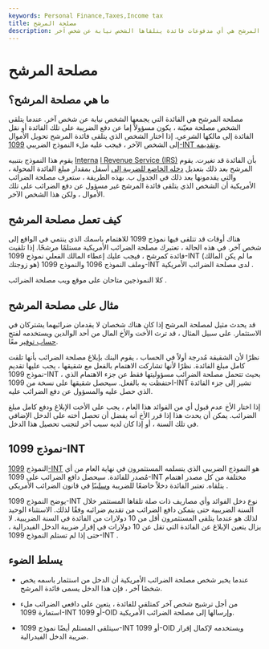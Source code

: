 ```yaml
---
keywords: Personal Finance,Taxes,Income tax
title: مصلحة المرشح
description: فائدة المرشح هي أي مدفوعات فائدة يتلقاها الشخص نيابة عن شخص آخر.
---
```


# مصلحة المرشح
## ما هي مصلحة المرشح؟

مصلحة المرشح هي الفائدة التي يجمعها الشخص نيابة عن شخص آخر. عندما يتلقى الشخص مصلحة معيّنة ، يكون مسؤولاً إما عن دفع الضريبة على تلك الفائدة أو نقل الفائدة إلى مالكها الشرعي. إذا اختار الشخص الذي يتلقى فائدة المرشح تحويل الأموال إلى الشخص الآخر ، فيجب عليه ملء النموذج الضريبي [1099-INT وتقديمه](/form-1099-int).

يقوم هذا النموذج بتنبيه [Interna](/irs) [l Revenue Service (IRS)](/irs) بأن الفائدة قد تغيرت. يقوم المرشح بعد ذلك بتعديل [دخله الخاضع للضريبة إلى](/taxableincome) أسفل بمقدار مبلغ الفائدة المحولة ، والتي يقدمونها بعد ذلك في الجدول ب. بهذه الطريقة ، ستعرف مصلحة الضرائب الأمريكية أن الشخص الذي يتلقى فائدة المرشح غير مسؤول عن دفع الضرائب على تلك الأموال ، ولكن هذا الشخص الآخر.

## كيف تعمل مصلحة المرشح

هناك أوقات قد تتلقى فيها نموذج 1099 للاهتمام باسمك الذي ينتمي في الواقع إلى شخص آخر. في هذه الحالة ، تعتبرك مصلحة الضرائب الأمريكية مستلمًا مرشحًا. إذا تلقيت فائدة كمرشح ، فيجب عليك إعطاء المالك الفعلي نموذج 1099-INT (ما لم يكن المالك هو زوجتك) وملف النموذج 1096 والنموذج 1099-INT لدى مصلحة الضرائب الأمريكية .

كلا النموذجين متاحان على موقع ويب مصلحة الضرائب .

## مثال على مصلحة المرشح

قد يحدث مثيل لمصلحة المرشح إذا كان هناك شخصان لا يقدمان ضرائبهما يشتركان في الاستثمار. على سبيل المثال ، قد ترث الأخت والأخ المال من أحد الوالدين ويستخدمه لفتح [حساب توفير](/savingsaccount) معًا.

نظرًا لأن الشقيقة مُدرجة أولاً في الحساب ، يقوم البنك بإبلاغ مصلحة الضرائب بأنها تلقت كامل مبلغ الفائدة. نظرًا لأنها تشاركت الاهتمام بالفعل مع شقيقها ، يجب عليها تقديم نموذج 1099-INT ، بحيث تتحمل مصلحة الضرائب مسؤوليتها فقط عن جزء الاهتمام الذي احتفظت به بالفعل. سيحصل شقيقها على نسخة من 1099-INT تشير إلى جزء الفائدة الذي حصل عليه والمسؤول عن دفع الضرائب عليه.

إذا اختار الأخ عدم قبول أي من الفوائد هذا العام ، يجب على الأخت الإبلاغ ودفع كامل مبلغ الضرائب. يمكن أن يحدث هذا إذا قرر الأخ أنه يفضل أن تحصل أخته على الدخل الإضافي في تلك السنة ، أو إذا كان لديه سبب آخر لتجنب تحصيل هذا الدخل.

## نموذج 1099-INT

النموذج [1099-INT](/form-1099-int) هو النموذج الضريبي الذي يتسلمه المستثمرون في نهاية العام من أي مُصدر للفائدة. سيحصل دافع الضرائب على 1099-INT مختلفة من كل مصدر اهتمام يتلقاه. تعتبر الفائدة دخلاً خاضعًا للضريبة [وسلبيًا](/passiveincome) في قانون الضرائب الأمريكي .

يوضح النموذج 1099-INT نوع دخل الفوائد وأي مصاريف ذات صلة تلقاها المستثمر خلال السنة الضريبية حتى يتمكن دافع الضرائب من تقديم ضرائبه وفقًا لذلك. الاستثناء الوحيد لذلك هو عندما يتلقى المستثمرون أقل من 10 دولارات من الفائدة في السنة الضريبية. لا يزال يتعين الإبلاغ عن الفائدة التي تقل عن 10 دولارات في إقرار ضريبة الدخل الفيدرالية ، حتى إذا لم تستلم النموذج 1099-INT .

## يسلط الضوء

- عندما يخبر شخص مصلحة الضرائب الأمريكية أن الدخل من استثمار باسمه يخص شخصًا آخر ، فإن هذا الدخل يسمى فائدة المرشح.

- من أجل ترشيح شخص آخر كمتلقي للفائدة ، يتعين على دافعي الضرائب ملء استمارة 1099-INT أو 1099-OID وإرسالها إلى مصلحة الضرائب الأمريكية.

- سيتلقى المستلم أيضًا نموذج 1099-INT أو 1099-OID ويستخدمه لإكمال إقرار ضريبة الدخل الفيدرالية.

